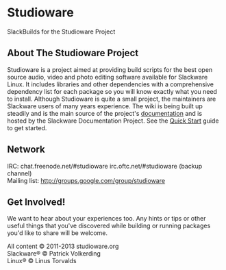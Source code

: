Studioware
==========

SlackBuilds for the Studioware Project

About The Studioware Project
----------------------------

Studioware is a project aimed at providing build scripts for the best open source audio, video and photo editing software available for Slackware Linux. It includes libraries and other dependencies with a comprehensive dependency list for each package so you will know exactly what you need to install. Although Studioware is quite a small project, the maintainers are Slackware users of many years experience. The wiki is being built up steadily and is the main source of the project's [documentation](http://docs.slackware.com/studioware:start) and is hosted by the Slackware Documentation Project. See the [Quick Start](http://docs.slackware.com/studioware:quick_start) guide to get started.

Network
-------

IRC: chat.freenode.net/#studioware irc.oftc.net/#studioware (backup channel)  
Mailing list: http://groups.google.com/group/studioware

Get Involved!
-------------

We want to hear about your experiences too. Any hints or tips or other useful things that you've discovered while building or running packages you'd like to share will be welcome.

All content © 2011-2013 studioware.org  
Slackware® © Patrick Volkerding  
Linux® © Linus Torvalds  
